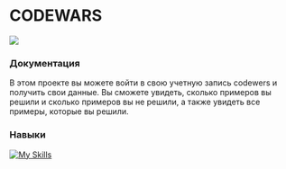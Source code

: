 # CODEWARS

![](https://uploads-ssl.webflow.com/62e3ee10882dc50bcae8d07a/634816d46fc4a32b2a583416_codewars-og-image.png)

### Документация ###
В этом проекте вы можете войти в свою учетную запись codewers и получить свои данные. Вы сможете увидеть, сколько примеров вы решили и сколько примеров вы не решили, а также увидеть все примеры, которые вы решили. 

### Навыки ###
[![My Skills](https://skills.thijs.gg/icons?i=css,html,javascript,react)](https://skills.thijs.gg)

